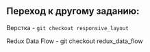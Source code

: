 <h2>Переход к другому заданию:</h2>

Верстка - ```git checkout responsive_layout``` <br>

Redux Data Flow - git checkout redux_data_flow <br>
